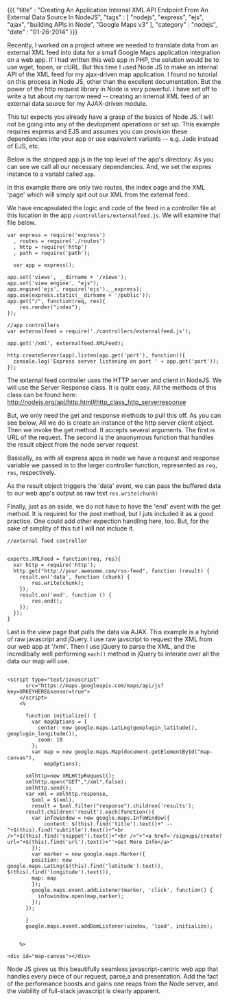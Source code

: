 {{{
    "title"    : "Creating An Application Internal XML API Endpoint From An External Data Source In NodeJS",
    "tags"     : [ "nodejs", "express", "ejs", "ajax", "building APIs in Node", "Google Maps v3" ],
    "category" : "nodejs",
    "date"     : "01-26-2014"
}}}

Recently, I worked on a project where we needed to translate data from an external XML feed into data for a small Google Maps application integration on a web app. If I had written this web app in PHP, the solution would be to use wget, fopen, or cURL. But this time I used Node JS to make an internal API of the XML feed for my ajax-driven map application. I found no tutorial on this process in Node JS, other than the excellent documentation. But the power of the http request library in Node is very powerful. I have set off to write a tut about my narrow need -- creating an internal XML feed of an external data source for my AJAX-driven module.

This tut expects you already have a grasp of the basics of Node JS. I will not be going into any of the devlopment operations or set up. This example requires express and EJS and assumes you can provision these dependencies into your app or use equivalent variants -- e.g. Jade instead of EJS, etc.

Below is the stripped app.js in the top level of the app's directory. As you can see we call all our necessary dependencies. And, we set the expres instance to a variabl called `app`.

In this example there are only two routes, the index page and the XML 'page' which will simply spit out our XML from the external feed. 

We have encapsulated the logic and code of the feed in a controller file at this location in the app `/controllers/externalfeed.js`. We will examine that file below.

```
var express = require('express')
  , routes = require('./routes')
  , http = require('http')
  , path = require('path');

  var app = express();
 
app.set('views', __dirname + '/views');
app.set('view engine', "ejs");
app.engine('ejs', require('ejs').__express);
app.use(express.static(__dirname + '/public'));
app.get("/", function(req, res){
    res.render("index");
});

//app controllers
var externalfeed = require('./controllers/externalfeed.js');

app.get('/xml', externalfeed.XMLFeed);
 
http.createServer(app).listen(app.get('port'), function(){
  console.log('Express server listening on port ' + app.get('port'));
}); 
```

The external feed controller uses the HTTP server and client in NodeJS. We will use the Server Response class. It is quite easy. All the methods of this class can be found here: http://nodejs.org/api/http.html#http_class_http_serverresponse

But, we only need the get and response methods to pull this off. As you can see below, All we do is create an instance of the http server client object. Then we invoke the get method. It accepts several arguments. The first is URL of the request. The second is the anaonymous function that handles the result object from the node server request. 

Basically, as with all express apps in node we have a request and response variable we passed in to the larger controller function, represented as `req, res`, respectively.

As the result object triggers the 'data' event, we can pass the buffered data to our web app's output as raw text `res.write(chunk)`

Finally, just as an aside, we do not have to have the 'end' event with the get method. It is required for the post method, but I juts included it as a good practice. One could add other expection handling here, too. But, for the sake of simplity of this tut I will not include it.

```
//external feed controller


exports.XMLFeed = function(req, res){
  var http = require('http');
  http.get("http://your.awesome.com/rss-feed", function (result) {
    result.on('data', function (chunk) {
        res.write(chunk);
    });
    result.on('end', function () {
        res.end();
    });
  });
}

```

Last is the view page that pulls the data via AJAX. This example is a hybrid of raw javascript and jQuery. I use raw javscript to request the XML from our web app at '/xml'. Then I use jQuery to parse the XML, and the incredibally well performing `each()` method in jQuery to interate over all the data our map will use.

```

<script type="text/javascript"
      src="https://maps.googleapis.com/maps/api/js?key=URKEYHERE&sensor=true">
    </script>
    <%

      function initialize() {
        var mapOptions = {
          center: new google.maps.LatLng(geoplugin_latitude(), geoplugin_longitude()),
          zoom: 10
        };
        var map = new google.maps.Map(document.getElementById("map-canvas"),
            mapOptions);

      xmlhttp=new XMLHttpRequest();
      xmlhttp.open("GET","/xml",false);
      xmlhttp.send();
      var xml = xmlhttp.response,
        $xml = $(xml),
        result = $xml.filter("response").children('results');
      result.children('result').each(function(){
        var infowindow = new google.maps.InfoWindow({
            content: $(this).find('title').text()+" -- "+$(this).find('subtitle').text()+"<br />"+$(this).find('snippet').text()+"<br />"+"<a href='/signups/create?url="+$(this).find('url').text()+"'>Get More Info</a>"
        });
        var marker = new google.maps.Marker({
        position: new google.maps.LatLng($(this).find('latitude').text(), $(this).find('longitude').text()),
        map: map
        });
        google.maps.event.addListener(marker, 'click', function() {
          infowindow.open(map,marker);
        });
      });

      }
      google.maps.event.addDomListener(window, 'load', initialize);
      

    %>

<div id="map-canvas"></div>

``` 

Node JS gives us this beautifully seamless javascript-centric web app that handles every piece of our request, parse,a and presentation. Add the fact of the performance boosts and gains one reaps from the Node server, and the viability of full-stack javascript is clearly apparent.